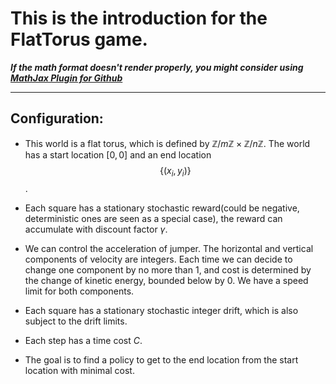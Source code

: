 
# This is the introduction for the FlatTorus game.
**_If the math format doesn't render properly, you might consider using [MathJax Plugin for Github](https://chrome.google.com/webstore/detail/mathjax-plugin-for-github/ioemnmodlmafdkllaclgeombjnmnbima)_** 
***
## Configuration:

- This world is a flat torus, which is defined by $\mathbb{Z}/m\mathbb{Z}\times\mathbb{Z}/n\mathbb{Z}$. The world has a start location $[0,0]$ and an end location $$\{(x_i,y_i)\}$$.

- Each square has a stationary stochastic reward(could be negative, deterministic ones are seen as a special case), the reward can accumulate with discount factor $\gamma$.  

- We can control the acceleration of jumper. The horizontal and vertical components of velocity are integers. Each time we can decide to change one component by no more than 1, and cost is determined by the change of kinetic energy, bounded below by 0. We have a speed limit for both components.

- Each square has a stationary stochastic integer drift, which is also subject to the drift limits.

- Each step has a time cost $C$.

- The goal is to find a policy to get to the end location from the start location with minimal cost.
